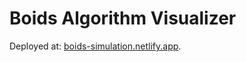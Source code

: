 # Boids Algorithm Visualizer

Deployed at: [boids-simulation.netlify.app](<https://boids-simulation.netlify.app/>).
